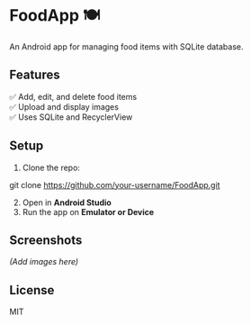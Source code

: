 # FoodApp 🍽️

An Android app for managing food items with SQLite database.

## Features
✅ Add, edit, and delete food items  
✅ Upload and display images  
✅ Uses SQLite and RecyclerView  

## Setup
1. Clone the repo:

git clone https://github.com/your-username/FoodApp.git

2. Open in **Android Studio**  
3. Run the app on **Emulator or Device**  

## Screenshots
*(Add images here)*  

## License
MIT
